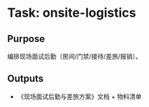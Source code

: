 # Task: onsite-logistics

## Purpose

编排现场面试后勤（房间/门禁/接待/差旅/报销）。

## Outputs

- 《现场面试后勤与差旅方案》文档 + 物料清单
